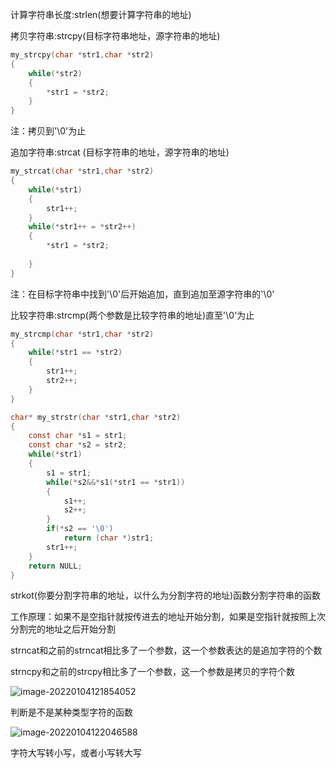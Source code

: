 计算字符串长度:strlen(想要计算字符串的地址)

拷贝字符串:strcpy(目标字符串地址，源字符串的地址)

```c
my_strcpy(char *str1,char *str2)
{
	while(*str2)
	{
		*str1 = *str2;
	}
}
```

注：拷贝到'\0'为止

追加字符串:strcat (目标字符串的地址，源字符串的地址)

```c
my_strcat(char *str1,char *str2)
{
	while(*str1)
    {
		str1++;
    }
    while(*str1++ = *str2++)
    {
        *str1 = *str2;
    	
    }
}
```

注：在目标字符串中找到'\0'后开始追加，直到追加至源字符串的'\0'

比较字符串:strcmp(两个参数是比较字符串的地址)直至'\0'为止

```c
my_strcmp(char *str1,char *str2)
{
	while(*str1 == *str2)
	{
		str1++;
		str2++;
	}
}
```

```c
char* my_strstr(char *str1,char *str2)
{
	const char *s1 = str1;
	const char *s2 = str2;
	while(*str1)
	{
		s1 = str1;
		while(*s2&&*s1(*str1 == *str1))
		{
			s1++;
			s2++;
		}
		if(*s2 == '\0')
			return (char *)str1;
		str1++;
	}
	return NULL;
}
```

strkot(你要分割字符串的地址，以什么为分割字符的地址)函数分割字符串的函数

工作原理：如果不是空指针就按传进去的地址开始分割，如果是空指针就按照上次分割完的地址之后开始分割

strncat和之前的strncat相比多了一个参数，这一个参数表达的是追加字符的个数

strncpy和之前的strcpy相比多了一个参数，这一个参数是拷贝的字符个数

![image-20220104121854052](C:\Users\old\AppData\Roaming\Typora\typora-user-images\image-20220104121854052.png)

判断是不是某种类型字符的函数

![image-20220104122046588](C:\Users\old\AppData\Roaming\Typora\typora-user-images\image-20220104122046588.png)

字符大写转小写，或者小写转大写  
